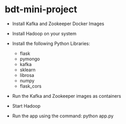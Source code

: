 # bdt-mini-project
- Install Kafka and Zookeeper Docker Images
- Install Hadoop on your system
- Install the following Python Libraries:
	- flask
	- pymongo
	- kafka
	- sklearn
	- librosa
	- numpy
	- flask_cors

- Run the Kafka and Zookeeper images as containers
- Start Hadoop
- Run the app using the command: python app.py
